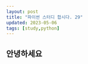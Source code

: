 ```yaml
---
layout: post
title: "파이썬 스터디 합시다. 29"
updated: 2023-05-06
tags: [study,python]
---
```


## 안녕하세요
